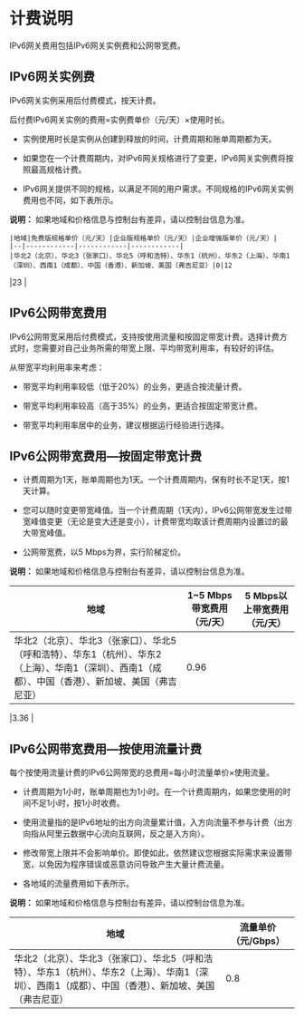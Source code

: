 # 计费说明

IPv6网关费用包括IPv6网关实例费和公网带宽费。

## IPv6网关实例费

IPv6网关实例采用后付费模式，按天计费。

后付费IPv6网关实例的费用=实例费单价（元/天）×使用时长。

-   实例使用时长是实例从创建到释放的时间，计费周期和账单周期都为天。

-   如果您在一个计费周期内，对IPv6网关规格进行了变更，IPv6网关实例费将按照最高规格计费。

-   IPv6网关提供不同的规格，以满足不同的用户需求。不同规格的IPv6网关实例费用也不同，如下表所示。

**说明：** 如果地域和价格信息与控制台有差异，请以控制台信息为准。

    |地域|免费版规格单价（元/天）|企业版规格单价（元/天）|企业增强版单价（元/天）|
    |--|------------|------------|------------|
    |华北2（北京）、华北3（张家口）、华北5（呼和浩特）、华东1（杭州）、华东2（上海）、华南1（深圳）、西南1（成都）、中国（香港）、新加坡、美国（弗吉尼亚）|0|12

|23 |


## IPv6公网带宽费用

IPv6公网带宽采用后付费模式，支持按使用流量和按固定带宽计费。选择计费方式时，您需要对自己业务所需的带宽上限、平均带宽利用率，有较好的评估。

从带宽平均利用率来考虑：

-   带宽平均利用率较低（低于20%）的业务，更适合按流量计费。

-   带宽平均利用率较高（高于35%）的业务，更适合按固定带宽计费。

-   带宽平均利用率居中的业务，建议根据运行经验进行选择。


## IPv6公网带宽费用—按固定带宽计费

-   计费周期为1天，账单周期也为1天。一个计费周期内，保有时长不足1天，按1天计算。

-   您可以随时变更带宽峰值。当一个计费周期（1天内），IPv6公网带宽发生过带宽峰值变更（无论是变大还是变小），计费带宽均取该计费周期内设置过的最大带宽峰值。

-   公网带宽费，以5 Mbps为界，实行阶梯定价。

**说明：** 如果地域和价格信息与控制台有差异，请以控制台信息为准。

|地域|1~5 Mbps带宽费用（元/天）|5 Mbps以上带宽费用（元/天）|
|--|-----------------|-----------------|
|华北2（北京）、华北3（张家口）、华北5（呼和浩特）、华东1（杭州）、华东2（上海）、华南1（深圳）、西南1（成都）、中国（香港）、新加坡、美国（弗吉尼亚）|0.96

|3.36 |


## IPv6公网带宽费用—按使用流量计费

每个按使用流量计费的IPv6公网带宽的总费用=每小时流量单价×使用流量。

-   计费周期为1小时，账单周期也为1小时。在一个计费周期内，如果您使用的时间不足1小时，按1小时收费。

-   使用流量指的是IPv6地址的出方向流量累计值，入方向流量不参与计费（出方向指从阿里云数据中心流向互联网，反之是入方向）。

-   修改带宽上限并不会影响单价。即使如此，依然建议您根据实际需求来设置带宽，以免因为程序错误或恶意访问导致产生大量计费流量。

-   各地域的流量费用如下表所示。

**说明：** 如果地域和价格信息与控制台有差异，请以控制台信息为准。

|地域|流量单价（元/Gbps）|
|--|------------|
|华北2（北京）、华北3（张家口）、华北5（呼和浩特）、华东1（杭州）、华东2（上海）、华南1（深圳）、西南1（成都）、中国（香港）、新加坡、美国（弗吉尼亚）|0.8 |


